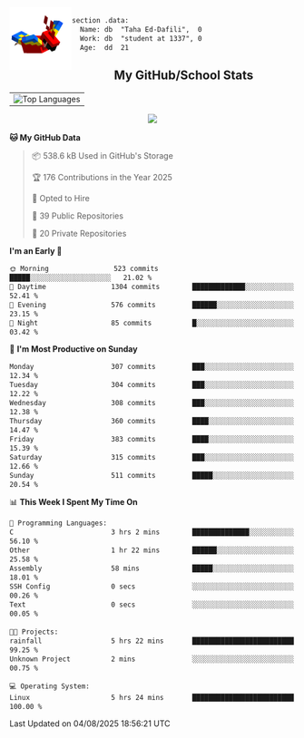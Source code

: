 <img src="parrot_fly_flipped.gif" align="left" height="110">


```assembly
section .data:
  Name: db  "Taha Ed-Dafili",  0
  Work: db  "student at 1337", 0
  Age:  dd  21
```


<div align="center">
  <h2>My GitHub/School Stats</h2>
</div>
<table align="center">
  <tr>
    <td align="center"><img width="450" src="https://github-readme-stats.vercel.app/api/top-langs/?username=0rayn&layout=compact&theme=github_dark&hide=html,makefile,css&exclude_repo=Yona2.0,Nand2Tetris&hide_border=true&langs_count=6" alt="Top Languages" /></td>
<!--     <td align="center"><img src="https://github-readme-streak-stats.herokuapp.com?user=0rayn&theme=github-dark-blue&hide_border=true&border_radius=5" alt="GitHub Streak" /></td>
  </tr> -->
</table>
 <p align="center">
  <a href="https://github.com/0rayn">
    <img src="https://komarev.com/ghpvc/?username=0rayn&color=blue&style=flat)" />
  </a>
</p>

<!--START_SECTION:waka-->
**🐱 My GitHub Data** 

> 📦 538.6 kB Used in GitHub's Storage 
 > 
> 🏆 176 Contributions in the Year 2025
 > 
> 💼 Opted to Hire
 > 
> 📜 39 Public Repositories 
 > 
> 🔑 20 Private Repositories 
 > 
**I'm an Early 🐤** 

```text
🌞 Morning                523 commits         █████░░░░░░░░░░░░░░░░░░░░   21.02 % 
🌆 Daytime                1304 commits        █████████████░░░░░░░░░░░░   52.41 % 
🌃 Evening                576 commits         ██████░░░░░░░░░░░░░░░░░░░   23.15 % 
🌙 Night                  85 commits          █░░░░░░░░░░░░░░░░░░░░░░░░   03.42 % 
```
📅 **I'm Most Productive on Sunday** 

```text
Monday                   307 commits         ███░░░░░░░░░░░░░░░░░░░░░░   12.34 % 
Tuesday                  304 commits         ███░░░░░░░░░░░░░░░░░░░░░░   12.22 % 
Wednesday                308 commits         ███░░░░░░░░░░░░░░░░░░░░░░   12.38 % 
Thursday                 360 commits         ████░░░░░░░░░░░░░░░░░░░░░   14.47 % 
Friday                   383 commits         ████░░░░░░░░░░░░░░░░░░░░░   15.39 % 
Saturday                 315 commits         ███░░░░░░░░░░░░░░░░░░░░░░   12.66 % 
Sunday                   511 commits         █████░░░░░░░░░░░░░░░░░░░░   20.54 % 
```


📊 **This Week I Spent My Time On** 

```text
💬 Programming Languages: 
C                        3 hrs 2 mins        ██████████████░░░░░░░░░░░   56.10 % 
Other                    1 hr 22 mins        ██████░░░░░░░░░░░░░░░░░░░   25.58 % 
Assembly                 58 mins             █████░░░░░░░░░░░░░░░░░░░░   18.01 % 
SSH Config               0 secs              ░░░░░░░░░░░░░░░░░░░░░░░░░   00.26 % 
Text                     0 secs              ░░░░░░░░░░░░░░░░░░░░░░░░░   00.05 % 

🐱‍💻 Projects: 
rainfall                 5 hrs 22 mins       █████████████████████████   99.25 % 
Unknown Project          2 mins              ░░░░░░░░░░░░░░░░░░░░░░░░░   00.75 % 

💻 Operating System: 
Linux                    5 hrs 24 mins       █████████████████████████   100.00 % 
```


 Last Updated on 04/08/2025 18:56:21 UTC
<!--END_SECTION:waka-->
